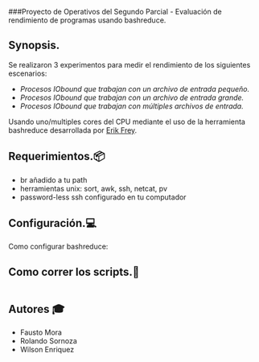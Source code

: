 ###Proyecto de Operativos del Segundo Parcial - Evaluación de rendimiento de programas usando bashreduce.

## Synopsis. 
Se realizaron 3 experimentos para medir el rendimiento de los siguientes escenarios:
- *Procesos IO­bound que trabajan con un archivo de entrada pequeño.* 
- *Procesos IO­bound que trabajan con un archivo de entrada grande.* 
- *Procesos IO­bound que trabajan con múltiples archivos de entrada.* 

Usando uno/multiples cores del CPU mediante el uso de la herramienta bashreduce desarrollada por [Erik Frey](https://github.com/erikfrey/bashreduce). 

## Requerimientos.:package:
- br añadido a tu path
- herramientas unix: sort, awk, ssh, netcat, pv
- password-less ssh configurado en tu computador

## Configuración.:computer:

Como configurar bashreduce:


## Como correr los scripts.:scroll:

```

```

## Autores :mortar_board:
- Fausto Mora
- Rolando Sornoza
- Wilson Enriquez

